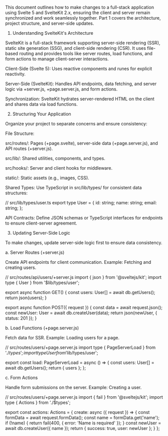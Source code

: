 This document outlines how to make changes to a full-stack application using Svelte 5 and SvelteKit 2.x, ensuring the client and server remain synchronized and work seamlessly together. Part 1 covers the architecture, project structure, and server-side updates.

1. Understanding SvelteKit's Architecture

SvelteKit is a full-stack framework supporting server-side rendering (SSR), static site generation (SSG), and client-side rendering (CSR). It uses file-based routing and provides tools like server routes, load functions, and form actions to manage client-server interactions.





Client-Side (Svelte 5): Uses reactive components and runes for explicit reactivity.



Server-Side (SvelteKit): Handles API endpoints, data fetching, and server logic via +server.js, +page.server.js, and form actions.



Synchronization: SvelteKit hydrates server-rendered HTML on the client and shares data via load functions.

2. Structuring Your Application

Organize your project to separate concerns and ensure consistency:





File Structure:





src/routes/: Pages (+page.svelte), server-side data (+page.server.js), and API routes (+server.js).



src/lib/: Shared utilities, components, and types.



src/hooks/: Server and client hooks for middleware.



static/: Static assets (e.g., images, CSS).



Shared Types: Use TypeScript in src/lib/types/ for consistent data structures:

// src/lib/types/user.ts
export type User = {
  id: string;
  name: string;
  email: string;
};



API Contracts: Define JSON schemas or TypeScript interfaces for endpoints to ensure client-server agreement.

3. Updating Server-Side Logic

To make changes, update server-side logic first to ensure data consistency.

a. Server Routes (+server.js)

Create API endpoints for client communication. Example: Fetching and creating users.

// src/routes/api/users/+server.js
import { json } from '@sveltejs/kit';
import type { User } from '$lib/types/user';

export async function GET() {
  const users: User[] = await db.getUsers();
  return json(users);
}

export async function POST({ request }) {
  const data = await request.json();
  const newUser: User = await db.createUser(data);
  return json(newUser, { status: 201 });
}

b. Load Functions (+page.server.js)

Fetch data for SSR. Example: Loading users for a page.

// src/routes/users/+page.server.js
import type { PageServerLoad } from './$types';
import type { User } from '$lib/types/user';

export const load: PageServerLoad = async () => {
  const users: User[] = await db.getUsers();
  return { users };
};

c. Form Actions

Handle form submissions on the server. Example: Creating a user.

// src/routes/users/+page.server.js
import { fail } from '@sveltejs/kit';
import type { Actions } from './$types';

export const actions: Actions = {
  create: async ({ request }) => {
    const formData = await request.formData();
    const name = formData.get('name');
    if (!name) {
      return fail(400, { error: 'Name is required' });
    }
    const newUser = await db.createUser({ name });
    return { success: true, user: newUser };
  }
};